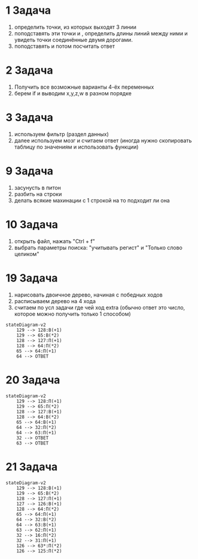 # 1 Задача
1) определить точки, из которых выходят 3 линии
2) поподставять эти точки и , определить длины линий между ними и увидеть точки соединённые двумя дорогами.
3) поподставять и потом посчитать ответ
# 2 Задача 
1) Получить все возможные варианты 4-ёх переменных
2) берем if и выводим x,y,z,w в разном порядке
# 3 Задача 
1) используем фильтр (раздел данных)
2) далее используем мозг и считаем ответ (иногда нужно скопировать таблицу по значениям и использовать функции)
# 9 Задача
1) засунусть в питон
2) разбить на строки
3) делать всякие махинации с 1 строкой на то подходит ли она
# 10 Задача
1) открыть файл, нажать "Ctrl + f"
2) выбрать параметры поиска: "учитывать регист" и "Только слово целиком"
# 19 Задача
1) нарисовать двоичное дерево, начиная с победных ходов
2) расписываем дерево на 4 хода
3) считаем по усл задачи где чей ход
extra (обычно ответ это число, которое можно получить только 1 способом)
```mermaid
stateDiagram-v2
    129 --> 128:В(+1)
    129 --> 65:В(*2)
    128 --> 127:П(+1)
    128 --> 64:П(*2)
    65 --> 64:П(+1)
    64 --> OTВЕТ
```
# 20 Задача
```mermaid
stateDiagram-v2
    129 --> 128:П(+1)
    129 --> 65:П(*2)
    128 --> 127:В(+1)
    128 --> 64:В(*2)
    65 --> 64:В(+1)
    64 --> 32:П(*2)
    64 --> 63:П(+1)
    32 --> OTВЕТ
    63 --> OTВЕТ
```
# 21 Задача
```mermaid
stateDiagram-v2
    129 --> 128:В(+1)
    129 --> 65:В(*2)
    128 --> 127:П(+1)
    127 --> 126:В(+1)
    128 --> 64:П(*2)
    65 --> 64:П(+1)
    64 --> 32:В(*2)
    64 --> 63:В(+1)
    63 --> 62:П(+1)
    32 --> 16:П(*2)
    32 --> 31:П(+1)
    126 --> 63*:П(*2)
    126 --> 125:П(*2)
```
